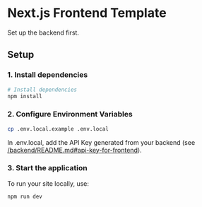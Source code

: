 # Next.js Frontend Template

Set up the backend first.

## Setup

### 1. Install dependencies

```bash
# Install dependencies
npm install
```

### 2. Configure Environment Variables

```bash
cp .env.local.example .env.local
```

In .env.local, add the API Key generated from your backend (see [/backend/README.md#api-key-for-frontend](/backend/README.md#api-key-for-frontend)).

### 3. Start the application

To run your site locally, use:

```bash
npm run dev
```
